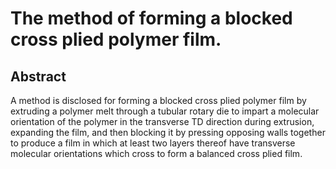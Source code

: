 # The method of forming a blocked cross plied polymer film.

## Abstract
A method is disclosed for forming a blocked cross plied polymer film by extruding a polymer melt through a tubular rotary die to impart a molecular orientation of the polymer in the transverse TD direction during extrusion, expanding the film, and then blocking it by pressing opposing walls together to produce a film in which at least two layers thereof have transverse molecular orientations which cross to form a balanced cross plied film.